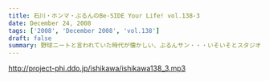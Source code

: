 ```yaml
---
title: 石川・ホンマ・ぶるんのBe-SIDE Your Life! vol.138-3
date: December 24, 2008
tags: ['2008', 'December 2008', 'vol.138']
draft: false
summary: 野球ニートと言われていた時代が懐かしい、ぶるんサン・・・いそいそとスタジオをあとにする姿は仕事のデキる人間のオーラが！？来週は今年最後の収録です！NAMAE
---
```


http://project-phi.ddo.jp/ishikawa/ishikawa138_3.mp3